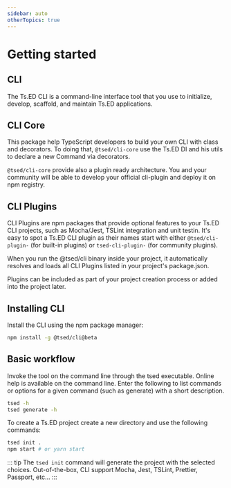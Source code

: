 ```yaml
---
sidebar: auto
otherTopics: true
---
```


# Getting started

## CLI

The Ts.ED CLI is a command-line interface tool that you use to initialize, develop, scaffold, and maintain Ts.ED applications.

## CLI Core

This package help TypeScript developers to build your own CLI with class and decorators. To doing that,
`@tsed/cli-core` use the Ts.ED DI and his utils to declare a new Command via decorators.

`@tsed/cli-core` provide also a plugin ready architecture. You and your community will be able to develop your official cli-plugin and deploy it on npm registry.

## CLI Plugins

CLI Plugins are npm packages that provide optional features to your Ts.ED CLI projects, such as Mocha/Jest, TSLint integration and unit testin.
It's easy to spot a Ts.ED CLI plugin as their names start with either `@tsed/cli-plugin-` (for built-in plugins) or `tsed-cli-plugin-` (for community plugins).

When you run the @tsed/cli binary inside your project, it automatically resolves and loads all CLI Plugins listed in your project's package.json.

Plugins can be included as part of your project creation process or added into the project later. 

## Installing CLI

Install the CLI using the npm package manager: 

```bash
npm install -g @tsed/cli@beta
```

## Basic workflow

Invoke the tool on the command line through the tsed executable. 
Online help is available on the command line. Enter the following to list commands or options for a given command (such as generate) with a short description.

```bash
tsed -h
tsed generate -h
```

To create a Ts.ED project create a new directory and use the following commands:

```bash
tsed init .
npm start # or yarn start
```

::: tip
The `tsed init` command will generate the project with the selected choices. Out-of-the-box, CLI support
Mocha, Jest, TSLint, Prettier, Passport, etc...
:::
